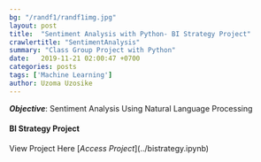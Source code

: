 ```yaml
---
bg: "/randf1/randf1img.jpg"
layout: post
title:  "Sentiment Analysis with Python- BI Strategy Project"
crawlertitle: "SentimentAnalysis"
summary: "Class Group Project with Python"
date:   2019-11-21 02:00:47 +0700
categories: posts
tags: ['Machine Learning']
author: Uzoma Uzosike
---
```

***Objective***: Sentiment Analysis Using Natural Language Processing

<h4>BI Strategy Project</h4> View Project Here [<i>Access Project</i>](../bistrategy.ipynb)